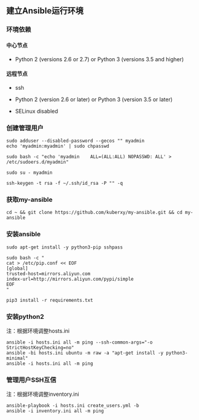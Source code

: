 ## 建立Ansible运行环境

### 环境依赖

#### 中心节点

- Python 2 (versions 2.6 or 2.7) or Python 3 (versions 3.5 and higher) 



#### 远程节点

- ssh

- Python 2 (version 2.6 or later) or Python 3 (version 3.5 or later)
- SELinux disabled



### 创建管理用户

```shell
sudo adduser --disabled-password --gecos "" myadmin
echo 'myadmin:myadmin' | sudo chpasswd

sudo bash -c "echo 'myadmin    ALL=(ALL:ALL) NOPASSWD: ALL' > /etc/sudoers.d/myadmin"

sudo su - myadmin

ssh-keygen -t rsa -f ~/.ssh/id_rsa -P "" -q
```



### 获取my-ansible

```shell
cd ~ && git clone https://github.com/kuberxy/my-ansible.git && cd my-ansible
```



### 安装ansible

```shell
sudo apt-get install -y python3-pip sshpass

sudo bash -c "
cat > /etc/pip.conf << EOF
[global]
trusted-host=mirrors.aliyun.com
index-url=http://mirrors.aliyun.com/pypi/simple
EOF
"

pip3 install -r requirements.txt
```



### 安装python2
注：根据环境调整hosts.ini

```shell
ansible -i hosts.ini all -m ping --ssh-common-args="-o StrictHostKeyChecking=no"
ansible -bi hosts.ini ubuntu -m raw -a "apt-get install -y python3-minimal"
ansible -i hosts.ini all -m ping
```



### 管理用户SSH互信
注：根据环境调整inventory.ini

```shell
ansible-playbook -i hosts.ini create_users.yml -b
ansible -i inventory.ini all -m ping
```


